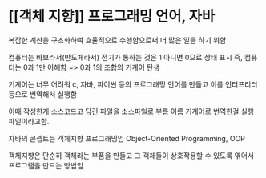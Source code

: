 # [[객체 지향]] 프로그래밍 언어, 자바
복잡한 계산을 구조화하여 효율적으로 수행함으로써 더 많은 일을 하기 위함

컴퓨터는 바보라서(반도체라서) 전기가 통하는 것은 1 아니면 0으로 상태 표시
	즉, 컴퓨터는 0과 1만 이해함 => 0과 1의 조합의 기계어 탄생

기계어는 너무 어려워 c, 자바, 파이썬 등의 프로그래밍 언어를 만들고 이를 인터프리터 등으로 번역해서 실행함

이때 작성한게 소스코드고 담긴 파일을 소스파일로 부름 이름 기계어로 번역한걸 실행 파일이라고함.

자바의 콘셉트는 객체지향 프로그래밍임 Object-Oriented Programming, OOP

객체지향은 단순히 객체라는 부품을 만들고 그 객체들이 상호작용할 수 있도록 엮어서 프로그램을 만드는 방법임


